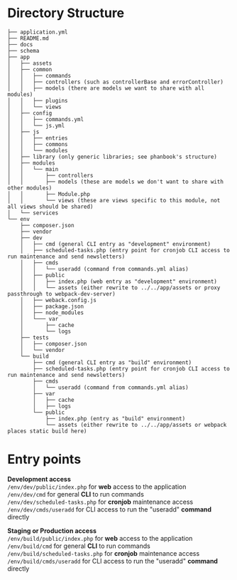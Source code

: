 # Directory Structure

```
├── application.yml
├── README.md
├── docs
├── schema
├── app
│   ├── assets
│   ├── common
│   │   ├── commands
│   │   ├── controllers (such as controllerBase and errorController)
│   │   ├── models (there are models we want to share with all modules)
│   │   ├── plugins
│   │   └── views
│   ├── config
│   │   ├── commands.yml
│   │   └── js.yml
│   ├── js
│   │   ├── entries
│   │   ├── commons
│   │   └── modules
│   ├── library (only generic libraries; see phanbook's structure)
│   ├── modules
│   │   └── main
│   │       ├── controllers
│   │       ├── models (these are models we don't want to share with other modules)
│   │       ├── Module.php
│   │       └── views (these are views specific to this module, not all views should be shared)
│   └── services
└── env
    ├── composer.json
    ├── vendor
    ├── dev
    │   ├── cmd (general CLI entry as "development" environment)
    │   ├── scheduled-tasks.php (entry point for cronjob CLI access to run maintenance and send newsletters)
    │   ├── cmds
    │   │   └── useradd (command from commands.yml alias)
    │   ├── public
    │   │   ├── index.php (web entry as "development" environment)
    │   │   └── assets (either rewrite to ../../app/assets or proxy passthrough to webpack-dev-server)
    │   ├── weback.config.js
    │   ├── package.json
    │   ├── node_modules
    │   └─── var
    │       ├── cache
    │       └── logs
    ├── tests
    │   ├── composer.json
    │   └── vendor
    └── build
        ├── cmd (general CLI entry as "build" environment)
        ├── scheduled-tasks.php (entry point for cronjob CLI access to run maintenance and send newsletters)
        ├── cmds
        │   └── useradd (command from commands.yml alias)
        ├── var
        │   ├── cache
        │   ├── logs
        └── public
            ├── index.php (entry as "build" environment)
            └── assets (either rewrite to ../../app/assets or webpack places static build here)
```

# Entry points

**Development access**  
`/env/dev/public/index.php` for **web** access to the application  
`/env/dev/cmd` for general **CLI** to run commands  
`/env/dev/scheduled-tasks.php` for **cronjob** maintenance access  
`/env/dev/cmds/useradd` for CLI access to run the "useradd" **command** directly  
 
**Staging or Production access**  
`/env/build/public/index.php` for **web** access to the application  
`/env/build/cmd` for general **CLI** to run commands  
`/env/build/scheduled-tasks.php` for **cronjob** maintenance access  
`/env/build/cmds/useradd` for CLI access to run the "useradd" **command** directly  

